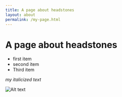 ```yaml
---
title: A page about headstones
layout: about
permalink: /my-page.html
---
```


# A page about headstones

- first item
- second item
- Third item

*my italicized text*

![Alt text]((https://github.com/Git-Gabe-Hub/demo-dead-project/blob/main/objects/IMG_6390.JPG?raw=true))
